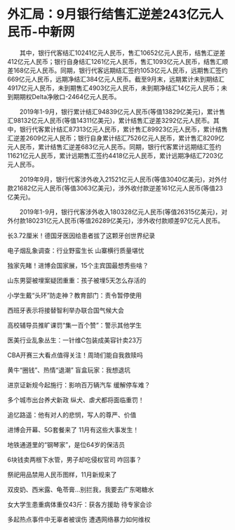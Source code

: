 # 外汇局：9月银行结售汇逆差243亿元人民币-中新网

　　其中，银行代客结汇10241亿元人民币，售汇10652亿元人民币，结售汇逆差412亿元人民币；银行自身结汇1261亿元人民币，售汇1093亿元人民币，结售汇顺差168亿元人民币。同期，银行代客远期结汇签约1053亿元人民币，远期售汇签约669亿元人民币，远期净结汇384亿元人民币。截至9月末，远期累计未到期结汇4917亿元人民币，未到期售汇4903亿元人民币，未到期净结汇14亿元人民币；未到期期权Delta净敞口-2464亿元人民币。

　　2019年1-9月，银行累计结汇94839亿元人民币(等值13829亿美元)，累计售汇98132亿元人民币(等值14311亿美元)，累计结售汇逆差3292亿元人民币。其中，银行代客累计结汇87313亿元人民币，累计售汇89923亿元人民币，累计结售汇逆差2609亿元人民币；银行自身累计结汇7526亿元人民币，累计售汇8209亿元人民币，累计结售汇逆差683亿元人民币。同期，银行代客累计远期结汇签约11621亿元人民币，累计远期售汇签约4418亿元人民币，累计远期净结汇7203亿元人民币。

　　2019年9月，银行代客涉外收入21521亿元人民币(等值3040亿美元)，对外付款21682亿元人民币(等值3063亿美元)，涉外收付款逆差161亿元人民币(等值23亿美元)。

　　2019年1-9月，银行代客涉外收入180328亿元人民币(等值26315亿美元)，对外付款180231亿元人民币(等值26289亿美元)，涉外收付款顺差97亿元人民币。

长3.72厘米！德国牙医因给患者拔了这颗牙创世界纪录

电子烟乱象调查：行业野蛮生长 山寨横行质量堪忧

独家先睹！进博会国家展，15个主宾国最想秀些啥？  

山东男婴被埋案疑团重重：孩子被埋5天怎么存活的

小学生戴“头环”防走神？教育部门：责令暂停使用

西班牙表示将接替智利举办联合国气候大会

高校辅导员推旷课罚“集一百个赞”：警示其他学生

医美行业乱象丛生：一针维C包装成美容针卖23万

CBA开赛三大看点值得关注！周琦们能自我救赎吗

黄牛“圈钱”、热情“退潮” 盲盒玩家：我想退坑

进京证新规今起施行：影响百万辆汽车 缓解停车难？

多个城市出台养犬新政 纵犬、虐犬都将面临重罚！

追忆路遥：他有对人的悲悯，写人的尊严、价值

进博会开幕、5G套餐来了 11月有这些大事发生！

地铁通道里的“钢琴家”，是位64岁的保洁员

6块钱卖两根下水管，男子却吃侵权官司 咋回事？

祭祀用品禁用人民币图样，11月新规来了

双皮奶、西米露、龟苓膏…别拦我，我要去广东喝糖水

女大学生患重病体重仅43斤：获各方援助 待专家会诊

多起热点事件中无辜者被误伤 遭遇网络暴力如何维权
